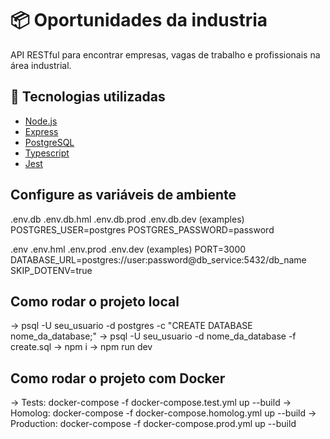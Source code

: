 # 📦 Oportunidades da industria 

API RESTful para encontrar empresas, vagas de trabalho e profissionais na área industrial.

## 🚀 Tecnologias utilizadas

- [Node.js](https://nodejs.org/)
- [Express](https://expressjs.com/)
- [PostgreSQL](https://www.postgresql.org/)
- [Typescript](https://www.typescriptlang.org/)
- [Jest](https://jestjs.io/pt-BR/)

## Configure as variáveis de ambiente

.env.db .env.db.hml .env.db.prod .env.db.dev (examples)
POSTGRES_USER=postgres
POSTGRES_PASSWORD=password

.env .env.hml .env.prod .env.dev (examples)
PORT=3000
DATABASE_URL=postgres://user:password@db_service:5432/db_name
SKIP_DOTENV=true

## Como rodar o projeto local

-> psql -U seu_usuario -d postgres -c "CREATE DATABASE nome_da_database;"
-> psql -U seu_usuario -d nome_da_database -f create.sql
-> npm i
-> npm run dev

## Como rodar o projeto com Docker

-> Tests: docker-compose -f docker-compose.test.yml up --build
-> Homolog: docker-compose -f docker-compose.homolog.yml up --build
-> Production: docker-compose -f docker-compose.prod.yml up --build


